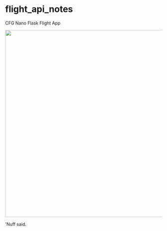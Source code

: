 # flight_api_notes
CFG Nano Flask Flight App

<img src="https://media.giphy.com/media/WsNbxuFkLi3IuGI9NU/giphy.gif" width=600>

'Nuff said.
